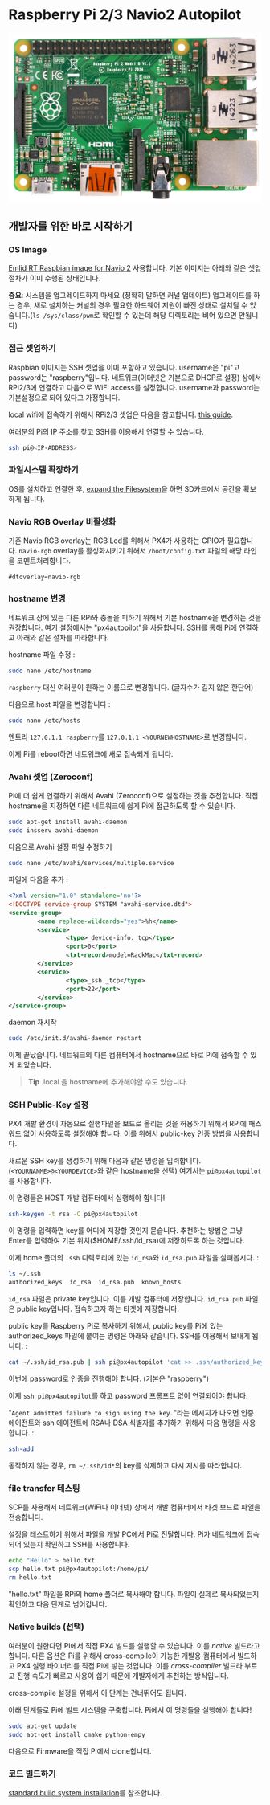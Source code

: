 # Raspberry Pi 2/3 Navio2 Autopilot

![](../../assets/hardware/hardware-rpi2.jpg)

## 개발자를 위한 바로 시작하기

### OS Image

[Emlid RT Raspbian image for Navio 2](https://docs.emlid.com/navio2/Navio-APM/configuring-raspberry-pi/) 사용합니다.
기본 이미지는 아래와 같은 셋업 절차가 이미 수행된 상태입니다.

**중요**: 시스템을 업그레이드하지 마세요.(정확히 말하면 커널 업데이트) 업그레이드를 하는 경우, 새로 설치하는 커널의 경우 필요한 하드웨어 지원이 빠진 상태로 설치될 수 있습니다.(`ls /sys/class/pwm`로 확인할 수 있는데 해당 디렉토리는 비어 있으면 안됩니다)

### 접근 셋업하기

Raspbian 이미지는 SSH 셋업을 이미 포함하고 있습니다. username은 "pi"고 password는 "raspberry"입니다. 네트워크(이더넷은 기본으로 DHCP로 설정) 상에서 RPi2/3에 연결하고 다음으로 WiFi access를 설정합니다. username과 password는 기본설정으로 되어 있다고 가정합니다.

local wifi에 접속하기 위해서 RPi2/3 셋업은 다음을 참고합니다. [this guide](https://www.raspberrypi.org/documentation/configuration/wireless/wireless-cli.md).

여러분의 Pi의 IP 주소를 찾고 SSH를 이용해서 연결할 수 있습니다.

<div class="host-code"></div>

```sh
ssh pi@<IP-ADDRESS>
```

### 파일시스템 확장하기

OS를 설치하고 연결한 후, [expand the Filesystem](https://www.raspberrypi.org/documentation/configuration/raspi-config.md)을 하면 SD카드에서 공간을 확보하게 됩니다.

### Navio RGB Overlay 비활성화

기존 Navio RGB overlay는 RGB Led를 위해서 PX4가 사용하는 GPIO가 필요합니다.
`navio-rgb` overlay를 활성화시키기 위해서 `/boot/config.txt` 파일의 해당 라인을 코멘트처리합니다.
```
#dtoverlay=navio-rgb
```

### hostname 변경

네트워크 상에 있는 다른 RPi와 충돌을 피하기 위해서 기본 hostname을 변경하는 것을 권장합니다. 여기 설정에서는 "px4autopilot"을 사용합니다. SSH를 통해 Pi에 연결하고 아래와 같은 절차를 따라합니다.

hostname 파일 수정 :

```sh
sudo nano /etc/hostname
```

```raspberry``` 대신 여러분이 원하는 이름으로 변경합니다. (글자수가 길지 않은 한단어)

다음으로 host 파일을 변경합니다 :

```sh
sudo nano /etc/hosts
```
엔트리 ```127.0.1.1 raspberry```를 ```127.0.1.1 <YOURNEWHOSTNAME>```로 변경합니다.

이제 Pi를 reboot하면 네트워크에 새로 접속되게 됩니다.

### Avahi 셋업 (Zeroconf)

Pi에 더 쉽게 연결하기 위해서 Avahi (Zeroconf)으로 설정하는 것을 추천합니다. 직접 hostname을 지정하면 다른 네트워크에 쉽게 Pi에 접근하도록 할 수 있습니다.

```sh
sudo apt-get install avahi-daemon
sudo insserv avahi-daemon
```
다음으로 Avahi 설정 파일 수정하기

```sh
sudo nano /etc/avahi/services/multiple.service
```
파일에 다음을 추가 :

```xml
<?xml version="1.0" standalone='no'?>
<!DOCTYPE service-group SYSTEM "avahi-service.dtd">
<service-group>
        <name replace-wildcards="yes">%h</name>
        <service>
                <type>_device-info._tcp</type>
                <port>0</port>
                <txt-record>model=RackMac</txt-record>
        </service>
        <service>
                <type>_ssh._tcp</type>
                <port>22</port>
        </service>
</service-group>

```
daemon 재시작

```sh
sudo /etc/init.d/avahi-daemon restart
```
이제 끝났습니다. 네트워크의 다른 컴퓨터에서 hostname으로 바로 Pi에 접속할 수 있게 되었습니다.


> **Tip** .local 을 hostname에 추가해야할 수도 있습니다.

### SSH Public-Key 설정

PX4 개발 환경이 자동으로 실행파일을 보드로 올리는 것을 허용하기 위해서 RPi에 패스워드 없이 사용하도록 설정해야 합니다. 이를 위해서 public-key 인증 방법을 사용합니다.

새로운 SSH key를 생성하기 위해 다음과 같은 명령을 입력합니다.(```<YOURNANME>@<YOURDEVICE>```와 같은 hostname을 선택) 여기서는 ```pi@px4autopilot```를 사용합니다.

이 명령들은 HOST 개발 컴퓨터에서 실행해야 합니다!

<div class="host-code"></div>

```sh
ssh-keygen -t rsa -C pi@px4autopilot
```
이 명령을 입력하면 key를 어디에 저장할 것인지 묻습니다. 추천하는 방법은 그냥 Enter를 입력하여 기본 위치($HOME/.ssh/id_rsa)에 저장하도록 하는 것입니다.

이제 home 폴더의 ```.ssh``` 디렉토리에 있는 ```id_rsa```와 ```id_rsa.pub``` 파일을 살펴봅시다. :

<div class="host-code"></div>

```sh
ls ~/.ssh
authorized_keys  id_rsa  id_rsa.pub  known_hosts
```

```id_rsa``` 파일은 private key입니다. 이를 개발 컴퓨터에 저장합니다.
```id_rsa.pub``` 파일은 public key입니다. 접속하고자 하는 타겟에 저장합니다.

public key를 Raspberry Pi로 복사하기 위해서, public key를 Pi에 있는 authorized_keys 파일에 붙여는 명령은 아래와 같습니다. SSH를 이용해서 보내게 됩니다. :

<div class="host-code"></div>

```sh
cat ~/.ssh/id_rsa.pub | ssh pi@px4autopilot 'cat >> .ssh/authorized_keys'
```

이번에 password로 인증을 진행해야 합니다. (기본은 "raspberry")

이제 ```ssh pi@px4autopilot```를 하고 password 프롬프트 없이 연결되어야 합니다.

"```Agent admitted failure to sign using the key.```"라는 메시지가 나오면 인증 에이전트와 ssh 에이전트에 RSA나 DSA 식별자를 추가하기 위해서 다음 명령을 사용합니다. :

<div class="host-code"></div>

```sh
ssh-add
```
동작하지 않는 경우, ```rm ~/.ssh/id*```의 key를 삭제하고 다시 지시를 따라합니다.

### file transfer 테스팅
SCP를 사용해서 네트워크(WiFi나 이더넷) 상에서 개발 컴퓨터에서 타겟 보드로 파일을 전송합니다.

설정을 테스트하기 위해서 파일을 개발 PC에서 Pi로 전달합니다. Pi가 네트워크에 접속되어 있는지 확인하고 SSH를 사용합니다.

<div class="host-code"></div>

```sh
echo "Hello" > hello.txt
scp hello.txt pi@px4autopilot:/home/pi/
rm hello.txt
```
"hello.txt" 파일을 RPi의 home 폴더로 복사해야 합니다. 파일이 실제로 복사되었는지 확인하고 다음 단계로 넘어갑니다.

### Native builds (선택)

여러분이 원한다면 Pi에서 직접 PX4 빌드를 실행할 수 있습니다. 이를 *native* 빌드라고 합니다. 다른 옵션은 Pi를 위해서 cross-compile이 가능한 개발용 컴퓨터에서 빌드하고 PX4 실행 바이너리를 직접 Pi에 넣는 것입니다. 이를 *cross-compiler* 빌드라 부르고 진행 속도가 빠르고 사용이 쉽기 때문에 개발자에게 추천하는 방식입니다.

cross-compile 설정을 위해서 이 단계는 건너뛰어도 됩니다.

아래 단계들로 Pi에 빌드 시스템을 구축합니다. Pi에서 이 명령들을 실행해야 합니다!

```sh
sudo apt-get update
sudo apt-get install cmake python-empy
```

다음으로 Firmware을 직접 Pi에서 clone합니다.

### 코드 빌드하기

[standard build system installation](../setup/dev_env_linux.md)를 참조합니다.
